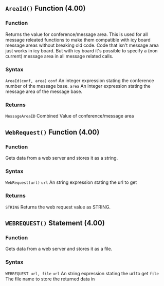 ## `AreaId()`  Function (4.00)

### Function
Returns the value for conference/message area. This is used for all message releated functions
to make them compatible with icy board message areas without breaking old code. Code that isn't
message area just works in icy board. But with icy board it's possible to specify a 
(non current) message area in all message related calls.

### Syntax
`AreaId(conf, area)`
`conf`      An integer expression stating the conference number of the message base.
`area`      An integer expression stating the message area of the message base.

### Returns
`MessageAreaID`   Combined Value of conference/message area

## `WebRequest()`  Function (4.00)

### Function
Gets data from a web server and stores it as a string.

### Syntax
`WebRequest(url)`
`url` An string expression stating the url to get
        
### Returns
`STRING`   Returns the web request value as STRING.

## `WEBREQUEST()` Statement (4.00)

### Function
Gets data from a web server and stores it as a file.

### Syntax
`WEBREQUEST url, file`
`url`  An string expression stating the url to get
`file` The file name to store the returned data in